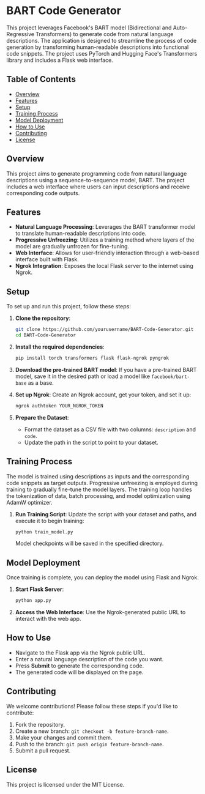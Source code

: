 # BART Code Generator

This project leverages Facebook's BART model (Bidirectional and Auto-Regressive Transformers) to generate code from natural language descriptions. The application is designed to streamline the process of code generation by transforming human-readable descriptions into functional code snippets. The project uses PyTorch and Hugging Face's Transformers library and includes a Flask web interface.

## Table of Contents
- [Overview](#overview)
- [Features](#features)
- [Setup](#setup)
- [Training Process](#training-process)
- [Model Deployment](#model-deployment)
- [How to Use](#how-to-use)
- [Contributing](#contributing)
- [License](#license)

## Overview
This project aims to generate programming code from natural language descriptions using a sequence-to-sequence model, BART. The project includes a web interface where users can input descriptions and receive corresponding code outputs.

## Features
- **Natural Language Processing**: Leverages the BART transformer model to translate human-readable descriptions into code.
- **Progressive Unfreezing**: Utilizes a training method where layers of the model are gradually unfrozen for fine-tuning.
- **Web Interface**: Allows for user-friendly interaction through a web-based interface built with Flask.
- **Ngrok Integration**: Exposes the local Flask server to the internet using Ngrok.

## Setup
To set up and run this project, follow these steps:

1. **Clone the repository**:
    ```bash
    git clone https://github.com/yourusername/BART-Code-Generator.git
    cd BART-Code-Generator
    ```

2. **Install the required dependencies**:
    ```bash
    pip install torch transformers flask flask-ngrok pyngrok
    ```

3. **Download the pre-trained BART model**:
    If you have a pre-trained BART model, save it in the desired path or load a model like `facebook/bart-base` as a base.

4. **Set up Ngrok**:
    Create an Ngrok account, get your token, and set it up:
    ```bash
    ngrok authtoken YOUR_NGROK_TOKEN
    ```

5. **Prepare the Dataset**:
    - Format the dataset as a CSV file with two columns: `description` and `code`.
    - Update the path in the script to point to your dataset.

## Training Process
The model is trained using descriptions as inputs and the corresponding code snippets as target outputs. Progressive unfreezing is employed during training to gradually fine-tune the model layers. The training loop handles the tokenization of data, batch processing, and model optimization using AdamW optimizer.

1. **Run Training Script**:
    Update the script with your dataset and paths, and execute it to begin training:
    ```bash
    python train_model.py
    ```

    Model checkpoints will be saved in the specified directory.

## Model Deployment
Once training is complete, you can deploy the model using Flask and Ngrok.

1. **Start Flask Server**:
    ```bash
    python app.py
    ```

2. **Access the Web Interface**:
    Use the Ngrok-generated public URL to interact with the web app.

## How to Use
- Navigate to the Flask app via the Ngrok public URL.
- Enter a natural language description of the code you want.
- Press **Submit** to generate the corresponding code.
- The generated code will be displayed on the page.

## Contributing
We welcome contributions! Please follow these steps if you'd like to contribute:
1. Fork the repository.
2. Create a new branch: `git checkout -b feature-branch-name`.
3. Make your changes and commit them.
4. Push to the branch: `git push origin feature-branch-name`.
5. Submit a pull request.

## License
This project is licensed under the MIT License.
